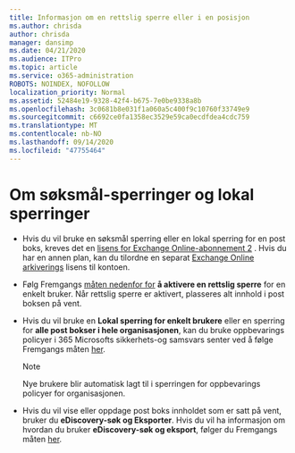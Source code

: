 ```yaml
---
title: Informasjon om en rettslig sperre eller i en posisjon
ms.author: chrisda
author: chrisda
manager: dansimp
ms.date: 04/21/2020
ms.audience: ITPro
ms.topic: article
ms.service: o365-administration
ROBOTS: NOINDEX, NOFOLLOW
localization_priority: Normal
ms.assetid: 52484e19-9328-42f4-b675-7e0be9338a8b
ms.openlocfilehash: 3c0681b8e031f1a060a5c400f9c10760f33749e9
ms.sourcegitcommit: c6692ce0fa1358ec3529e59ca0ecdfdea4cdc759
ms.translationtype: MT
ms.contentlocale: nb-NO
ms.lasthandoff: 09/14/2020
ms.locfileid: "47755464"
---
```

# <a name="about-litigation-holds-and-in-place-holds"></a>Om søksmål-sperringer og lokal sperringer

- Hvis du vil bruke en søksmål sperring eller en lokal sperring for en post boks, kreves det en [lisens for Exchange Online-abonnement 2](https://docs.microsoft.com/office365/servicedescriptions/office-365-platform-service-description/office-365-plan-options) . Hvis du har en annen plan, kan du tilordne en separat [Exchange Online arkiverings](https://docs.microsoft.com/office365/servicedescriptions/exchange-online-archiving-service-description/exchange-online-archiving-service-description) lisens til kontoen. 
    
- Følg Fremgangs [måten nedenfor for](https://docs.microsoft.com/office365/SecurityCompliance/place-a-mailbox-on-litigation-hold) **å aktivere en rettslig sperre** for en enkelt bruker. Når rettslig sperre er aktivert, plasseres alt innhold i post boksen på vent.
    
- Hvis du vil bruke en **Lokal sperring for enkelt brukere** eller en sperring for **alle post bokser i hele organisasjonen**, kan du bruke oppbevarings policyer i 365 Microsofts sikkerhets-og samsvars senter ved å følge Fremgangs måten [her]( https://docs.microsoft.com/microsoft-365/compliance/retention-policies).
    
    > [!NOTE]
    > Nye brukere blir automatisk lagt til i sperringen for oppbevarings policyer for organisasjonen. 
  
- Hvis du vil vise eller oppdage post boks innholdet som er satt på vent, bruker du **eDiscovery-søk og Eksporter**. Hvis du vil ha informasjon om hvordan du bruker **eDiscovery-søk og eksport**, følger du Fremgangs måten [her](https://docs.microsoft.com/microsoft-365/compliance/export-search-results).
    

